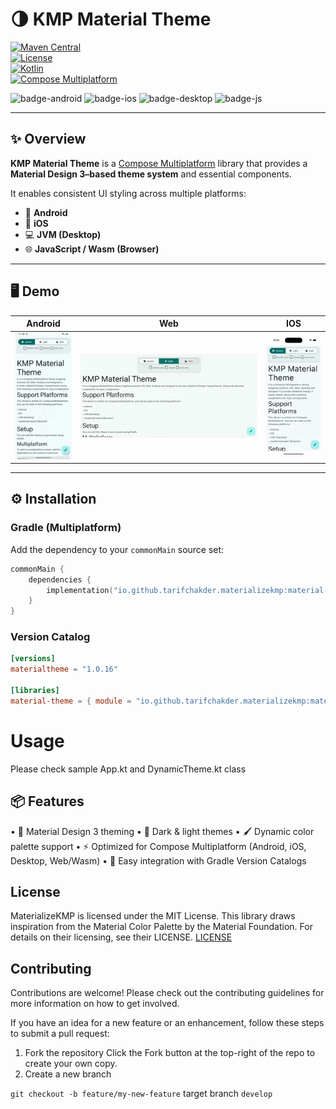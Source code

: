 # 🌗 KMP Material Theme

[![Maven Central](https://img.shields.io/maven-central/v/io.github.tarifchakder.materializekmp/material-theme)](https://central.sonatype.com/artifact/io.github.tarifchakder.materializekmp/material-theme)  
[![License](https://img.shields.io/github/license/tarifchakder/MaterializeKMP)](LICENSE)  
[![Kotlin](https://img.shields.io/badge/kotlin-2.0.20-blue.svg?logo=kotlin)](https://kotlinlang.org)  
[![Compose Multiplatform](https://img.shields.io/badge/Compose%20Multiplatform-1.7.0-blue)](https://github.com/JetBrains/compose-multiplatform)

![badge-android](https://img.shields.io/badge/platform-android-6EDB8D.svg?style=flat)
![badge-ios](https://img.shields.io/badge/platform-ios-CDCDCD.svg?style=flat)
![badge-desktop](https://img.shields.io/badge/platform-desktop-DB413D.svg?style=flat)
![badge-js](https://img.shields.io/badge/platform-js%2Fwasm-FDD835.svg?style=flat)

---

## ✨ Overview

**KMP Material Theme** is a [Compose Multiplatform](https://github.com/JetBrains/compose-multiplatform) library that provides a **Material Design 3–based theme system** and essential components.

It enables consistent UI styling across multiple platforms:

- 📱 **Android**
- 🍏 **iOS**
- 💻 **JVM (Desktop)**
- 🌐 **JavaScript / Wasm (Browser)**

---

## 🖥️ Demo

|              Android               |               Web               |            IOS             |
|:----------------------------------:|:-------------------------------:|:--------------------------:|
| ![Android](screenshot/android.gif) | ![Web](screenshot/web_demo.gif) | ![IOS](screenshot/ios.gif) |

---

## ⚙️ Installation

### Gradle (Multiplatform)

Add the dependency to your `commonMain` source set:

```kotlin
commonMain {
    dependencies {
        implementation("io.github.tarifchakder.materializekmp:material-theme:1.0.16")
    }
}
```

### Version Catalog

```toml
[versions]
materialtheme = "1.0.16"

[libraries]
material-theme = { module = "io.github.tarifchakder.materializekmp:material-theme", version.ref = "materialtheme" }
```

# Usage
Please check sample App.kt and DynamicTheme.kt class

## 📦 Features
•	🎨 Material Design 3 theming
•	🌙 Dark & light themes
•	🖌️ Dynamic color palette support
•	⚡ Optimized for Compose Multiplatform (Android, iOS, Desktop, Web/Wasm)
•	🔧 Easy integration with Gradle Version Catalogs

## License
MaterializeKMP is licensed under the MIT License.
This library draws inspiration from the Material Color Palette by the Material Foundation. For details on their licensing, see their LICENSE.
[LICENSE](material-theme-kit/src/commonMain/kotlin/io/github/tarifchakder/materializekmp/materialcolor/LICENSE)

## Contributing
Contributions are welcome! Please check out the contributing guidelines for more information on how to get involved.

If you have an idea for a new feature or an enhancement, follow these steps to submit a pull request:
1.	Fork the repository
Click the Fork button at the top-right of the repo to create your own copy.
2.	Create a new branch

```git checkout -b feature/my-new-feature``` target branch ```develop```




